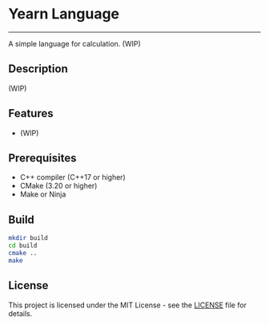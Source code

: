 # Yearn Language

***

A simple language for calculation. (WIP)

## Description

(WIP)

## Features

- (WIP)

## Prerequisites

- C++ compiler (C++17 or higher)
- CMake (3.20 or higher)
- Make or Ninja

## Build

```bash
mkdir build
cd build
cmake ..
make
```

## License

This project is licensed under the MIT License - see the [LICENSE](LICENSE) file for details.
